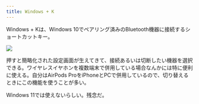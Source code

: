 ```yaml
---
title: Windows + K
---
```

Windows + Kは、Windows 10でペアリング済みのBluetooth機器に接続するショートカットキー。

![](https://lh3.googleusercontent.com/Gvs3uPHLOSQ8lrhfHn6c99GIMcyj-k4FaTOqemPFMM0K7-9GXejfMr9mAF7zDfzr-Fc6uEaDg7xW76b-k_Apnwu_29xDEdLThVzy3bSt40KD43mLLDgc6OD7lQpJUlkm6h59C7WdVgUdtMzHizyUyBZMqoRAwA1m3rN3gOpbTuOmsQc-FCNOxIevV2mK)

押すと簡略化された設定画面が生えてきて、接続あるいは切断したい機器を選択できる。ワイヤレスイヤホンを複数端末で併用している場合なんかには特に便利に使える。自分はAirPods ProをiPhoneとPCで併用しているので、切り替えるときにこの機能を使うことが多い。

Windows 11では使えないらしい。残念だ。
